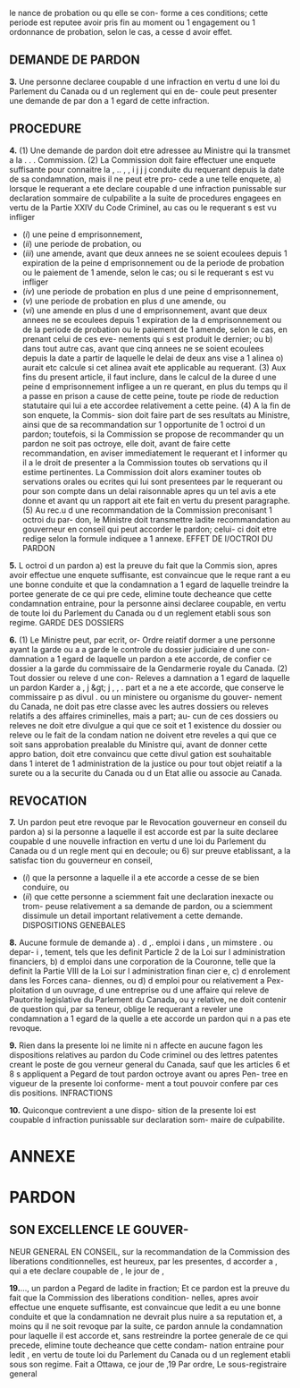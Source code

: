 le
nance de probation ou qu elle se con-
forme a ces conditions; cette periode
est reputee avoir pris fin au moment
ou 1 engagement ou 1 ordonnance de
probation, selon le cas, a cesse d avoir
effet.

## DEMANDE DE PARDON

**3.** Une personne declaree coupable d une
infraction en vertu d une loi du Parlement
du Canada ou d un reglement qui en de-
coule peut presenter une demande de par
don a 1 egard de cette infraction.

## PROCEDURE

**4.** (1) Une demande de pardon doit etre
adressee au Ministre qui la transmet a la
 . . .
Commission.
(2) La Commission doit faire effectuer
une enquete suffisante pour connaitre la
, .. , , i j j j
conduite du requerant depuis la date de
sa condamnation, mais il ne peut etre pro-
cede a une telle enquete,
a) lorsque le requerant a ete declare
coupable d une infraction punissable sur
declaration sommaire de culpabilite a la
suite de procedures engagees en vertu de
la Partie XXIV du Code Criminel, au
cas ou le requerant s est vu infliger
  * (_i_) une peine d emprisonnement,
  * (_ii_) une periode de probation, ou
  * (_iii_) une amende,
avant que deux annees ne se soient
ecoulees depuis 1 expiration de la peine
d emprisonnement ou de la periode de
probation ou le paiement de 1 amende,
selon le cas; ou si le requerant s est vu
infliger
  * (_iv_) une periode de probation en plus
d une peine d emprisonnement,
  * (_v_) une periode de probation en plus
d une amende, ou
  * (_vi_) une amende en plus d une
d emprisonnement,
avant que deux annees ne se
ecoulees depuis 1 expiration de la
d emprisonnement ou de la periode de
probation ou le paiement de 1 amende,
selon le cas, en prenant celui de ces eve-
nements qui s est produit le dernier; ou
b) dans tout autre cas, avant que cinq
annees ne se soient ecoulees depuis la
date a partir de laquelle le delai de deux
ans vise a 1 alinea o) aurait etc calcule
si cet alinea avait ete applicable au
requerant.
(3) Aux fins du present article, il faut
inclure, dans le calcul de la duree d une
peine d emprisonnement infligee a un re
querant, en plus du temps qu il a passe
en prison a cause de cette peine, toute pe
riode de reduction statutaire qui lui a ete
accordee relativement a cette peine.
(4) A la fin de son enquete, la Commis-
sion doit faire part de ses resultats au
Ministre, ainsi que de sa recommandation
sur 1 opportunite de 1 octroi d un pardon;
toutefois, si la Commission se propose de
recommander qu un pardon ne soit pas
octroye, elle doit, avant de faire cette
recommandation, en aviser immediatement
le requerant et I informer qu il a le droit
de presenter a la Commission toutes ob
servations qu il estime pertinentes. La
Commission doit alors examiner toutes ob
servations orales ou ecrites qui lui sont
presentees par le requerant ou pour son
compte dans un delai raisonnable apres
qu un tel avis a ete donne et avant qu un
rapport ait ete fait en vertu du present
paragraphe.
(5) Au rec.u d une recommandation de
la Commission preconisant 1 octroi du par-
don, le Ministre doit transmettre ladite
recommandation au gouverneur en conseil
qui peut accorder le pardon; celui- ci doit
etre redige selon la formule indiquee a
1 annexe.
EFFET DE I/OCTROI DU PARDON

**5.** L octroi d un pardon
a) est la preuve du fait que la Commis
sion, apres avoir effectue une enquete
suffisante, est convaincue que le reque
rant a eu une bonne conduite et que la
condamnation a 1 egard de laquelle
treindre la portee generate de ce qui pre
cede, elimine toute decheance que cette
condamnation entraine, pour la personne
ainsi declaree coupable, en vertu de
toute loi du Parlement du Canada ou
d un reglement etabli sous son regime.
GARDE DES DOSSIERS

**6.** (1) Le Ministre peut, par ecrit, or- Ordre reiatif
dormer a une personne ayant la garde ou a a garde
le controle du dossier judiciaire d une con-
damnation a 1 egard de laquelle un pardon
a ete accorde, de confier ce dossier a la
garde du commissaire de la Gendarmerie
royale du Canada.
(2) Tout dossier ou releve d une con- Releves a
damnation a 1 egard de laquelle un pardon Karder a
, j &amp;gt; j , , . part et a ne
a ete accorde, que conserve le commissaire p as divul .
ou un ministere ou organisme du gouver-
nement du Canada, ne doit pas etre classe
avec les autres dossiers ou releves relatifs
a des affaires criminelles, mais a part; au-
cun de ces dossiers ou releves ne doit etre
divulgue a qui que ce soit et 1 existence du
dossier ou releve ou le fait de la condam
nation ne doivent etre reveles a qui que
ce soit sans approbation prealable du
Ministre qui, avant de donner cette appro
bation, doit etre convaincu que cette divul
gation est souhaitable dans 1 interet de
1 administration de la justice ou pour tout
objet reiatif a la surete ou a la securite
du Canada ou d un Etat allie ou associe
au Canada.

## REVOCATION

**7.** Un pardon peut etre revoque par le Revocation
gouverneur en conseil du pardon
a) si la personne a laquelle il est accorde
est par la suite declaree coupable d une
nouvelle infraction en vertu d une loi
du Parlement du Canada ou d un regle
ment qui en decoule; ou
6) sur preuve etablissant, a la satisfac
tion du gouverneur en conseil,
  * (_i_) que la personne a laquelle il a ete
accorde a cesse de se bien conduire, ou
  * (_ii_) que cette personne a sciemment
fait une declaration inexacte ou trom-
peuse relativement a sa demande de
pardon, ou a sciemment dissimule un
detail important relativement a cette
demande.
DISPOSITIONS GENEBALES

**8.** Aucune formule de demande
a) . d ,. emploi i dans , un mimstere . ou depar- i ,
tement, tels que les definit Particle 2 de
la Loi sur I administration financiers,
b) d emploi dans une corporation de la
Couronne, telle que la definit la Partie
VIII de la Loi sur I administration finan
cier e,
c) d enrolement dans les Forces cana-
diennes, ou
d) d emploi pour ou relativement a Pex-
ploitation d un ouvrage, d une entreprise
ou d une affaire qui releve de Pautorite
legislative du Parlement du Canada,
ou y relative, ne doit contenir de question
qui, par sa teneur, oblige le requerant a
reveler une condamnation a 1 egard de la
quelle a ete accorde un pardon qui n a pas
ete revoque.

**9.** Rien dans la presente loi ne limite ni
n affecte en aucune fagon les dispositions
relatives au pardon du Code criminel ou
des lettres patentes creant le poste de gou
verneur general du Canada, sauf que les
articles 6 et 8 s appliquent a Pegard de
tout pardon octroye avant ou apres Pen-
tree en vigueur de la presente loi conforme-
ment a tout pouvoir confere par ces dis
positions.
INFRACTIONS

**10.** Quiconque contrevient a une dispo-
sition de la presente loi est coupable d
infraction punissable sur declaration som-
maire de culpabilite.

# ANNEXE

# PARDON

## SON EXCELLENCE LE GOUVER-
NEUR GENERAL EN CONSEIL, sur la
recommandation de la Commission des
liberations conditionnelles, est heureux, par
les presentes, d accorder a
, qui a ete declare
coupable de ,
le jour de ,

**19.**..., un pardon a Pegard de ladite in
fraction;
Et ce pardon est la preuve du fait que
la Commission des liberations condition-
nelles, apres avoir effectue une enquete
suffisante, est convaincue que ledit
a eu une
bonne conduite et que la condamnation ne
devrait plus nuire a sa reputation et, a
moins qu il ne soit revoque par la suite,
ce pardon annule la condamnation pour
laquelle il est accorde et, sans restreindre
la portee generale de ce qui precede,
elimine toute decheance que cette condam-
nation entraine pour ledit
, en vertu de toute loi du
Parlement du Canada ou d un reglement
etabli sous son regime.
Fait a Ottawa, ce jour
de ,19
Par ordre,
Le sous-registraire
general

